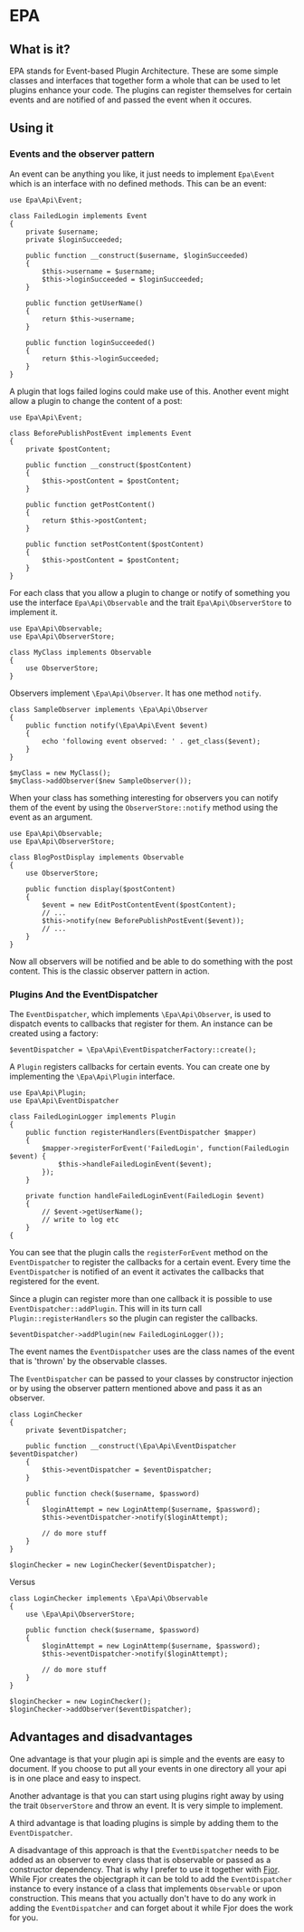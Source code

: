 # EPA


## What is it?

EPA stands for Event-based Plugin Architecture. These are some simple classes
and interfaces that together form a whole that can be used to let plugins
enhance your code. The plugins can register themselves for certain events and are
notified of and passed the event when it occures.


## Using it

### Events and the observer pattern

An event can be anything you like, it just needs to implement `Epa\Event` which is an interface with no defined methods. This can be an event:

	use Epa\Api\Event;

	class FailedLogin implements Event
	{
		private $username;
		private $loginSucceeded;

		public function __construct($username, $loginSucceeded)
		{
			$this->username = $username;
			$this->loginSucceeded = $loginSucceeded;
		}

		public function getUserName()
		{
			return $this->username;
		}

		public function loginSucceeded()
		{
			return $this->loginSucceeded;
		}
	}

A plugin that logs failed logins could make use of this. Another event might
allow a plugin to change the content of a post:

	use Epa\Api\Event;

	class BeforePublishPostEvent implements Event
	{
		private $postContent;

		public function __construct($postContent)
		{
			$this->postContent = $postContent;
		}

		public function getPostContent()
		{
			return $this->postContent;
		}

		public function setPostContent($postContent)
		{
			$this->postContent = $postContent;
		}
	}

For each class that you allow a plugin to change or notify of something you use
the interface `Epa\Api\Observable` and the trait `Epa\Api\ObserverStore`
to implement it.

	use Epa\Api\Observable;
	use Epa\Api\ObserverStore;

	class MyClass implements Observable
	{
		use ObserverStore;
	}

Observers implement `\Epa\Api\Observer`. It has one method `notify`.

	class SampleObserver implements \Epa\Api\Observer
	{
		public function notify(\Epa\Api\Event $event)
		{
			echo 'following event observed: ' . get_class($event);
		}
	}

	$myClass = new MyClass();
	$myClass->addObserver($new SampleObserver());

When your class has something interesting for observers you can notify
them of the event by using the `ObserverStore::notify` method using
the event as an argument.

	use Epa\Api\Observable;
	use Epa\Api\ObserverStore;

	class BlogPostDisplay implements Observable
	{
		use ObserverStore;

		public function display($postContent)
		{
			$event = new EditPostContentEvent($postContent);
			// ...
			$this->notify(new BeforePublishPostEvent($event));
			// ...
		}
	}

Now all observers will be notified and be able to do something with the
post content. This is the classic observer pattern in action.


### Plugins And the EventDispatcher

The `EventDispatcher`, which implements `\Epa\Api\Observer`, is used to
dispatch events to callbacks that register for them. An instance can be
created using a factory:

	$eventDispatcher = \Epa\Api\EventDispatcherFactory::create();

A `Plugin` registers callbacks for certain events. You can create one by implementing
the `\Epa\Api\Plugin` interface.

	use Epa\Api\Plugin;
	use Epa\Api\EventDispatcher

	class FailedLoginLogger implements Plugin
	{
		public function registerHandlers(EventDispatcher $mapper)
		{
			$mapper->registerForEvent('FailedLogin', function(FailedLogin $event) {
				$this->handleFailedLoginEvent($event);
			});
		}

		private function handleFailedLoginEvent(FailedLogin $event)
		{
			// $event->getUserName();
			// write to log etc
		}
	{

You can see that the plugin calls the `registerForEvent` method on the `EventDispatcher`
to register the callbacks for a certain event. Every time the `EventDispatcher` is
notified of an event it activates the callbacks that registered for the event.

Since a plugin can register more than one callback it is possible to use
`EventDispatcher::addPlugin`. This will in its turn call `Plugin::registerHandlers`
so the plugin can register the callbacks.

	$eventDispatcher->addPlugin(new FailedLoginLogger());

The event names the `EventDispatcher` uses are the class names of the event that
is 'thrown' by the observable classes.

The `EventDispatcher` can be passed to your classes by constructor injection or by
using the observer pattern mentioned above and pass it as an observer.

	class LoginChecker
	{
		private $eventDispatcher;

		public function __construct(\Epa\Api\EventDispatcher $eventDispatcher)
		{
			$this->eventDispatcher = $eventDispatcher;
		}

		public function check($username, $password)
		{
			$loginAttempt = new LoginAttemp($username, $password);
			$this->eventDispatcher->notify($loginAttempt);

			// do more stuff
		}
	}

	$loginChecker = new LoginChecker($eventDispatcher);

Versus

	class LoginChecker implements \Epa\Api\Observable
	{
		use \Epa\Api\ObserverStore;

		public function check($username, $password)
		{
			$loginAttempt = new LoginAttemp($username, $password);
			$this->eventDispatcher->notify($loginAttempt);

			// do more stuff
		}
	}

	$loginChecker = new LoginChecker();
	$loginChecker->addObserver($eventDispatcher);


## Advantages and disadvantages

One advantage is that your plugin api is simple and the events are easy to document. If
you choose to put all your events in one directory all your api is in one place and
easy to inspect.

Another advantage is that you can start using plugins right away by using the trait
`ObserverStore` and throw an event. It is very simple to implement.

A third advantage is that loading plugins is simple by adding them to the
`EventDispatcher`.

A disadvantage of this approach is that the `EventDispatcher` needs to be added as an
observer to every class that is observable or passed as a constructor dependency.
That is why I prefer to use it together with [Fjor](http://koenhoeymans.github.com/Fjor/index.html).
While Fjor creates the objectgraph it can be told to add the `EventDispatcher`
instance to every instance of a class that implements `Observable` or upon construction.
This means that you actually don't have to do any work in adding the `EventDispatcher`
and can forget about it while Fjor does the work for you.

